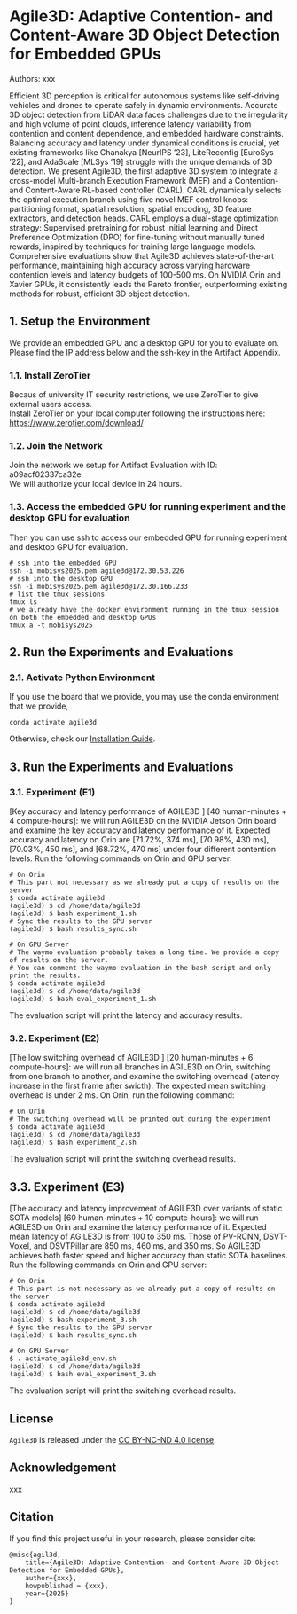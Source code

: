 # Agile3D: Adaptive Contention- and Content-Aware 3D Object Detection for Embedded GPUs

Authors: xxx

Efficient 3D perception is critical for autonomous systems like self-driving vehicles and drones to operate safely in dynamic environments. Accurate 3D object detection from LiDAR data faces challenges due to the irregularity and high volume of point clouds, inference latency variability from contention and content dependence, and embedded hardware constraints. Balancing accuracy and latency under dynamical conditions is crucial, yet existing frameworks like Chanakya [NeurIPS ’23], LiteReconfig [EuroSys ’22], and AdaScale [MLSys ’19] struggle with the unique demands of 3D detection. We present Agile3D, the first adaptive 3D system to integrate a cross-model Multi-branch Execution Framework (MEF) and a Contention- and Content-Aware RL-based controller (CARL). CARL dynamically selects the optimal execution branch using five novel MEF control knobs: partitioning format, spatial resolution, spatial encoding, 3D feature extractors, and detection heads. CARL employs a dual-stage optimization strategy: Supervised pretraining for robust initial learning and Direct Preference Optimization (DPO) for fine-tuning without manually tuned rewards, inspired by techniques for training large language models. Comprehensive evaluations show that Agile3D achieves state-of-the-art performance, maintaining high accuracy across varying hardware contention levels and latency budgets of 100-500 ms. On NVIDIA Orin and Xavier GPUs, it consistently leads the Pareto frontier, outperforming existing methods for robust, efficient 3D object detection.

## 1. Setup the Environment
We provide an embedded GPU and a desktop GPU for you to evaluate on.   
Please find the IP address below and the ssh-key in the Artifact Appendix.  

### 1.1. Install ZeroTier
Becaus of university IT security restrictions, we use ZeroTier to give external users access.  
Install ZeroTier on your local computer following the instructions here: https://www.zerotier.com/download/  

### 1.2. Join the Network 
Join the network we setup for Artifact Evaluation with ID: a09acf02337ca32e  
We will authorize your local device in 24 hours.
<!-- On Linux:
```
# Send us the address, e.g. '312eec1a24', on HotCRP for authorization
sudo zerotier-cli status
> 200 info 312eec1a24 1.14.2 ONLINE
```
On Windows:  
![alt text](image-3.png) -->

### 1.3. Access the embedded GPU for running experiment and the desktop GPU for evaluation
Then you can use ssh to access our embedded GPU for running experiment and desktop GPU for evaluation.
```
# ssh into the embedded GPU
ssh -i mobisys2025.pem agile3d@172.30.53.226
# ssh into the desktop GPU
ssh -i mobisys2025.pem agile3d@172.30.166.233
# list the tmux sessions
tmux ls 
# we already have the docker environment running in the tmux session on both the embedded and desktop GPUs
tmux a -t mobisys2025
```

## 2. Run the Experiments and Evaluations
### 2.1. Activate Python Environment
If you use the board that we provide, you may use the conda environment that we provide,
```
conda activate agile3d
```
Otherwise, check our [Installation Guide](docs/INSTALL.md).


## 3. Run the Experiments and Evaluations
### 3.1. Experiment (E1)
[Key accuracy and latency performance of AGILE3D ] [40 human-minutes + 4 compute-hours]: we will run AGILE3D on the NVIDIA Jetson Orin board and examine the key accuracy and latency performance of it. Expected accuracy and latency on Orin are [71.72%, 374 ms], [70.98%, 430 ms], [70.03%, 450 ms], and [68.72%, 470 ms] under four different contention levels. Run the following commands on Orin and GPU server:
```
# On Orin 
# This part not necessary as we already put a copy of results on the server
$ conda activate agile3d
(agile3d) $ cd /home/data/agile3d
(agile3d) $ bash experiment_1.sh
# Sync the results to the GPU server
(agile3d) $ bash results_sync.sh

# On GPU Server
# The waymo evaluation probably takes a long time. We provide a copy of results on the server.
# You can comment the waymo evaluation in the bash script and only print the results.
$ conda activate agile3d
(agile3d) $ cd /home/data/agile3d
(agile3d) $ bash eval_experiment_1.sh
```
The evaluation script will print the latency and accuracy results.

### 3.2. Experiment (E2)
[The low switching overhead of AGILE3D ] [20 human-minutes + 6 compute-hours]: we will run all branches in AGILE3D on Orin, switching from one branch to another, and examine the switching overhead (latency increase in the first frame after swicth). The expected mean switching overhead is under 2 ms.
On Orin, run the following command:
```
# On Orin
# The switching overhead will be printed out during the experiment
$ conda activate agile3d
(agile3d) $ cd /home/data/agile3d
(agile3d) $ bash experiment_2.sh
```
The evaluation script will print the switching overhead results.


## 3.3. Experiment (E3)
[The accuracy and latency improvement of AGILE3D over variants of static SOTA models] [60 human-minutes + 10 compute-hours]: we will run AGILE3D on Orin and examine the latency performance of it. Expected mean latency of AGILE3D is from 100 to 350 ms. Those of PV-RCNN, DSVT-Voxel, and DSVTPillar are 850 ms, 460 ms, and 350 ms. So AGILE3D achieves both faster speed and higher accuracy than static SOTA baselines. Run the following commands on Orin and GPU server:
```
# On Orin
# This part is not necessary as we already put a copy of results on the server
$ conda activate agile3d
(agile3d) $ cd /home/data/agile3d
(agile3d) $ bash experiment_3.sh
# Sync the results to the GPU server
(agile3d) $ bash results_sync.sh

# On GPU Server
$ . activate_agile3d_env.sh
(agile3d) $ cd /home/data/agile3d
(agile3d) $ bash eval_experiment_3.sh
```
The evaluation script will print the switching overhead results.

## License

`Agile3D` is released under the [CC BY-NC-ND 4.0 license](LICENSE).

## Acknowledgement
xxx


## Citation 
If you find this project useful in your research, please consider cite:

```
@misc{agil3d,
    title={Agile3D: Adaptive Contention- and Content-Aware 3D Object Detection for Embedded GPUs},
    author={xxx},
    howpublished = {xxx},
    year={2025}
}
```

